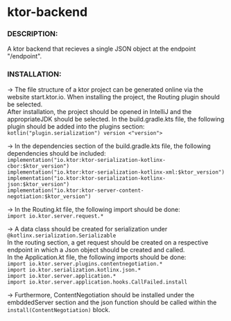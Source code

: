 # ktor-backend #
### DESCRIPTION: ###
A ktor backend that recieves a single JSON object at the endpoint "/endpoint".
### INSTALLATION: ###
-> The file structure of a ktor project can be generated online via the website start.ktor.io. When installing the project, the Routing plugin should be selected.  
After installation, the project should be opened in IntelliJ and the appropriateJDK should be selected. In the build.gradle.kts file, the following plugin should be added into the plugins section:  
`kotlin("plugin.serialization") version <"version">`  
  
  
-> In the dependencies section of the build.gradle.kts file, the following dependencies should be included:  
`implementation("io.ktor:ktor-serialization-kotlinx-cbor:$ktor_version")`  
`implementation("io.ktor:ktor-serialization-kotlinx-xml:$ktor_version")`  
`implementation("io.ktor:ktor-serialization-kotlinx-json:$ktor_version")`  
`implementation("io.ktor:ktor-server-content-negotiation:$ktor_version")`  
  

-> In the Routing.kt file, the following import should be done:  
`import io.ktor.server.request.*`  
  

-> A data class should be created for serialization under `@kotlinx.serialization.Serializable`  
In the routing section, a get request should be created on a respective endpoint in which a Json object should be created and called.  
In the Application.kt file, the following imports should be done:  
`import io.ktor.server.plugins.contentnegotiation.*`  
`import io.ktor.serialization.kotlinx.json.*`  
`import io.ktor.server.application.*`  
`import io.ktor.server.application.hooks.CallFailed.install`  
  

-> Furthermore, ContentNegotiation should be installed under the embddedServer section and the json function should be called within the `install(ContentNegotiation)` block.
  
